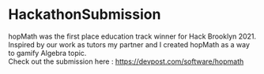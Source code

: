 # HackathonSubmission
hopMath was the first place education track winner for Hack Brooklyn 2021.
<br/>
Inspired by our work as tutors my partner and I created hopMath as a way to gamify Algebra topic.
<br/>
Check out the submission here : https://devpost.com/software/hopmath
